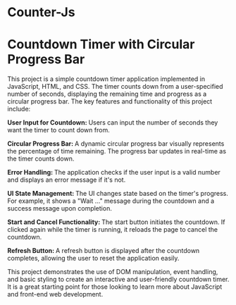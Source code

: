# Counter-Js
<h1><b>Countdown Timer with Circular Progress Bar</b></h1>
This project is a simple countdown timer application implemented in JavaScript, HTML, and CSS. The timer counts down from a user-specified number of seconds, displaying the remaining time and progress as a circular progress bar. The key features and functionality of this project include:

<b>User Input for Countdown: </b> Users can input the number of seconds they want the timer to count down from.

<b>Circular Progress Bar: </b> A dynamic circular progress bar visually represents the percentage of time remaining. The progress bar updates in real-time as the timer counts down.

<b> Error Handling: </b> The application checks if the user input is a valid number and displays an error message if it's not.

<b> UI State Management: </b> The UI changes state based on the timer's progress. For example, it shows a "Wait ..." message during the countdown and a success message upon completion.

<b> Start and Cancel Functionality: </b> The start button initiates the countdown. If clicked again while the timer is running, it reloads the page to cancel the countdown.

<b> Refresh Button: </b> A refresh button is displayed after the countdown completes, allowing the user to reset the application easily.

This project demonstrates the use of DOM manipulation, event handling, and basic styling to create an interactive and user-friendly countdown timer. It is a great starting point for those looking to learn more about JavaScript and front-end web development.
